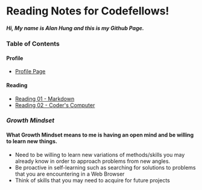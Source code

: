 # Reading Notes for Codefellows!
##### Hi, My name is Alan Hung and this is my Github Page.

### **Table of Contents**
#### **Profile**
* [Profile Page](https://github.com/AlanYHung)
#### **Reading**
* [Reading 01 - Markdown](markdown.md)
* [Reading 02 - Coder's Computer](Coder's_Computer.md)



### *Growth Mindset*

#### What Growth Mindset means to me is having an open mind and be willing to learn new things.
* Need to be willing to learn new variations of methods/skills you may already know in order to approach problems from new angles.
* Be proactive in self-learning such as searching for solutions to problems that you are encountering in a Web Browser
* Think of skills that you may need to acquire for future projects
